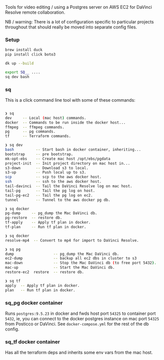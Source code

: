 Tools for video editing / using a Postgres server on AWS EC2 for DaVinci Resolve remote collaboration.

NB / warning: There is a lot of configuration specific to particular projects throughout that should really be moved into separate config files.

### Setup

```sh
brew install duck
pip install click boto3

dk up --build

export SQ__ ....
sq dev bash

```

### sq

This is a click command line tool with some of these commands:

```sh

❯ sq           
dev     -- Local (mac host) commands.
docker  -- Commands to be run inside the docker host...
ffmpeg  -- ffmpeg commands.
pg      -- pg commands.
tf      -- Terraform commands.

❯ sq dev       
bash          -- Start bash in docker container, inheriting...
bootstrap     -- pre bootstrap.
mk-opt-ebs    -- Create mac host /opt/ebs/pgdata
project-init  -- Init project directory on mac host in...
s3-down       -- Download s3 to local.
s3-up         -- Push local up to s3.
scp           -- scp to the aws docker host.
ssh           -- ssh to the aws docker host.
tail-davinci  -- Tail the DaVinci Resolve log on mac host.
tail-pg       -- Tail the pg log on host.
tail-pg-ec2   -- Tail the pg log on ec2.
tunnel        -- Tunnel to the aws docker pg db.

❯ sq docker
pg-dump     -- pg_dump the Mac DaVinci db.
pg-restore  -- restore db.
tf-apply    -- Apply tf plan in docker.
tf-plan     -- Run tf plan in docker.

❯ sq docker
resolve-mp4  -- Convert to mp4 for import to DaVinci Resolve.

❯ sq pg         
dump                  -- pg_dump the Mac DaVinci db.                                                                                                                                                       
ec2-dump              -- backup all ec2 dbs in cluster to s3                                                                                                                                               
mac-down              -- Stop the Mac DaVinci db (to free port 5432).                                                                                                                                      
mac-up                -- Start the Mac DaVinci db.                                                                                                                                                         
restore-ec2  restore  -- restore db.  

❯ sq tf      
apply  -- Apply tf plan in docker.
plan   -- Run tf plan in docker.

```

### sq_pg docker container

Runs `postgres:9.5.23` in docker and fwds host port `54325` to container port `5432`, ie, you can connect to the docker postgres instance on mac port `54325` from Posticco or DaVinci. See `docker-compose.yml` for the rest of the db config.

### sq_tf docker container

Has all the terraform deps and inherits some env vars from the mac host.
